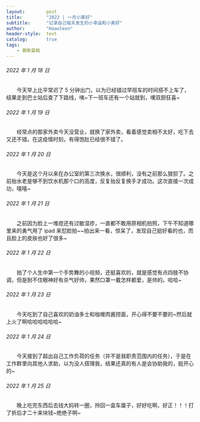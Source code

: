 ```yaml
---
layout:        post
title:         "2022 | 一月小美好"
subtitle:      "记录自己每天发生的小幸运和小美好"
author:        "Haauleon"
header-style:  text
catalog:       true
tags:
    - 慕斯蛋糕
---
```


###### 2022 年 1 月 18 日
&emsp;&emsp;今天早上比平常迟了 5 分钟出门，以为已经错过早班车的时间搭不上车了，结果走到巴士站后查了下路线，咦~下一班车还有一个站就到，噢双厨狂喜~

###### 2022 年 1 月 19 日
&emsp;&emsp;经常点的那家外卖今天没营业，就换了家外卖，看着感觉卖相不太好，吃下去又还不错。在这疫情时刻，有得饱肚已经很不错了。

###### 2022 年 1 月 20 日
&emsp;&emsp;今天是这个月以来在办公室的第三次换水，很顺利，没有之前那么狼狈了。之前抬水老是够不到饮水机那个口的高度，反复抬反复换手才成功。这次直接一次成功，嘻嘻~

###### 2022 年 1 月 21 日
&emsp;&emsp;之前因为脸上一堆痘还有过敏湿疹，一直都不敢用原相机拍照，下午不知道哪里来的勇气用了 ipad 来怼脸拍~~拍出来一看，惊呆了，发现自己挺好看的也，而且脸上的皮肤也好了很多~

###### 2022 年 1 月 22 日
&emsp;&emsp;拍了个人生中第一个手势舞的小视频，还挺喜欢的，就是感觉有点四肢不协调，但是耐不住眼神好有杀气好帅，果然口罩一戴怎样都爱，是帅的。哈哈~

###### 2022 年 1 月 23 日
&emsp;&emsp;今天吃到了自己喜欢的奶油多士和咖喱肉酱捞面，开心得不要不要的~然后就上火了啊哈哈哈哈哈哈~

###### 2022 年 1 月 24 日
&emsp;&emsp;今天接到了超出自己工作负荷的任务（并不是我职责范围内的任务），于是在工作群里向其他人求助，以为没人搭理我，结果还真的有人是会协助我的，挺开心的~

###### 2022 年 1 月 25 日
&emsp;&emsp;晚上吃完东西后去钱大妈转一圈，拎回一盒车厘子，好好吃啊，好正！！！打了折后才二十来块钱~绝绝子啊~
